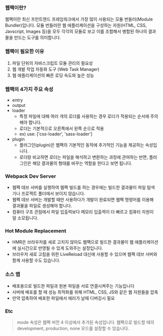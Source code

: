 ### 웹팩이란?
웹팩이란 최신 프런트엔드 프레임워크에서 가장 많이 사용되는 모듈 번들러(Module Bundler)입니다. 모듈 번들러란 웹 애플리케이션을 구성하는 자원(HTML, CSS, Javscript, Images 등)을 모두 각각의 모듈로 보고 이를 조합해서 병합된 하나의 결과물을 만드는 도구를 의미합니다.

### 웹팩이 필요한 이유
1. 파일 단위의 자바스크립트 모듈 관리의 필요성
2. 웹 개발 작업 자동화 도구 (Web Task Manager)
3. 웹 애플리케이션의 빠른 로딩 속도와 높은 성능

### 웹팩의 4가지 주요 속성
* entry
* output
* loader
  * 특정 파일에 대해 여러 개의 로더를 사용하는 경우 로더가 적용되는 순서에 주의해야 합니다.
  * 로더는 기본적으로 오른쪽에서 왼쪽 순으로 적용
  * ex)  use: ['css-loader', 'sass-loader']
* plugin
  * 플러그인(plugin)은 웹팩의 기본적인 동작에 추가적인 기능을 제공하는 속성입니다.
  * 로더랑 비교하면 로더는 파일을 해석하고 변환하는 과정에 관여하는 반면, 플러그인은 해당 결과물의 형태를 바꾸는 역할을 한다고 보면 됩니다.

### Webpack Dev Server
* 웹팩 데브 서버를 실행하여 웹팩 빌드를 하는 경우에는 빌드한 결과물이 파일 탐색기나 프로젝트 폴더에서 보이지 않습니다.
* 웹팩 데브 서버는 개발할 때만 사용하다가 개발이 완료되면 웹팩 명령어를 이용해 결과물을 파일로 생성해야 합니다.
* 컴퓨터 구조 관점에서 파일 입출력보다 메모리 입출력이 더 빠르고 컴퓨터 자원이 덜 소모됩니다.

### Hot Module Replacement
* HMR은 브라우저를 새로 고치지 않아도 웹팩으로 빌드한 결과물이 웹 애플리케이션에 실시간으로 반영될 수 있게 도와주는 설정입니다.
* 브라우저 새로 고침을 위한 LiveReload 대신에 사용할 수 있으며 웹팩 데브 서버와 함께 사용할 수도 있습니다.

### 소스 맵
* 배포용으로 빌드한 파일과 원본 파일을 서로 연결시켜주는 기능입니다
* 사버에 배포를 할 때 성능 최적화를 위해 HTML, CSS, JS와 같은 웹 자원들을 압축
* 만약 압축하여 배포한 파일에서 에러가 날때 디버깅시 필요

### Etc
> mode 속성은 웹팩 버전 4 이상에서 추가된 속성입니다. 웹팩으로 빌드할 때의 development, production, none 모드를 설정할 수 있습니다.







